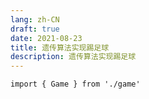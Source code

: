 ```yaml
---
lang: zh-CN
draft: true
date: 2021-08-23
title: 遗传算法实现踢足球
description: 遗传算法实现踢足球
---
```



```ts:inject
import { Game } from './game'
```

<Game />
